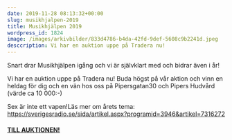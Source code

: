 ```yaml
---
date: 2019-11-28 08:13:32+00:00
slug: musikhjalpen-2019
title: Musikhjälpen 2019
wordpress_id: 1824
image: /images/arkivbilder/833d4786-b4da-42fd-9def-5608c9b2241d.jpeg
desccription: Vi har en auktion uppe på Tradera nu!
---
```

Snart drar Musikhjälpen igång och vi är självklart med och bidrar även i år!

Vi har en auktion uppe på Tradera nu! Buda högst på vår aktion och vinn en heldag för dig och en vän hos oss på Pipersgatan30 och Pipers Hudvård (värde ca 10 000:-)

Sex är inte ett vapen!Läs mer om årets tema: https://sverigesradio.se/sida/artikel.aspx?programid=3946&artikel=7316272

#### [TILL AUKTIONEN!](https://www.tradera.com/item/340738/375571896/en-dag-pa-pipersgatan-30-pipers-hudvard-har-hudvard-for-2-pers-sthlm-)
